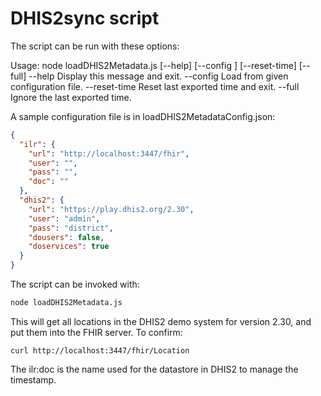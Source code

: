 # DHIS2sync script

The script can be run with these options:
 
Usage: node loadDHIS2Metadata.js [--help] [--config <FILE>] [--reset-time] [--full]
       --help            Display this message and exit.
       --config <FILE>   Load from given configuration file.
       --reset-time      Reset last exported time and exit.
       --full            Ignore the last exported time.

A sample configuration file is in loadDHIS2MetadataConfig.json:
 
```json
{
  "ilr": {
    "url": "http://localhost:3447/fhir",
    "user": "",
    "pass": "",
    "doc": ""
  },
  "dhis2": {
    "url": "https://play.dhis2.org/2.30",
    "user": "admin",
    "pass": "district",
    "dousers": false,
    "doservices": true
  }
}
```

The script can be invoked with:
```sh
node loadDHIS2Metadata.js
```

This will get all locations in the DHIS2 demo system for version 2.30, and put them into the FHIR server. To confirm:
```
curl http://localhost:3447/fhir/Location
```

The ilr:doc is the name used for the datastore in DHIS2 to manage the timestamp.